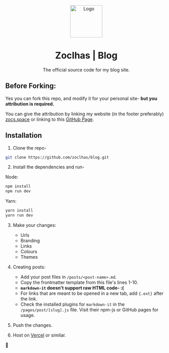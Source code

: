 <div align="center">
  <img alt="Logo" src="https://raw.githubusercontent.com/zoclhas/blog/main/public/favicon-dark.ico" width="100" />
</div>
<h1 align="center">
  Zoclhas | Blog
</h1>
<p align="center">
The official source code for my blog site.
</p>

## Before Forking:

Yes you can fork this repo, and modify it for your personal site- **but you attribution is required.**

You can give the attribution by linking my website (in the footer preferably) [zocs.space](https://zocs.space/) or linking to this [GitHub Page](https://github.com/zoclhas/blog).

## Installation

1. Clone the repo-

```bash
git clone https://github.com/zoclhas/blog.git
```

2. Install the dependencies and run-

Node:

```bash
npm install
npm run dev
```

Yarn:

```bash
yarn install
yarn run dev
```

3. Make your changes:

    - Urls
    - Branding
    - Links
    - Colours
    - Themes

4. Creating posts:

    - Add your post files in `/posts/<post-name>.md`.
    - Copy the frontmatter template from this file's lines 1-10.
    - **`markdown-it` doesn't support raw HTML code- :(**
    - For links that are meant to be opened in a new tab, add `{.ext}` after the link.
    - Check the installed plugins for `markdown-it` in the `/pages/post/[slug].js` file. Visit their npm-js or GitHub pages for usage.

5. Push the changes.
6. Host on [Vercel](https://vercel.com) or similar.

💜

